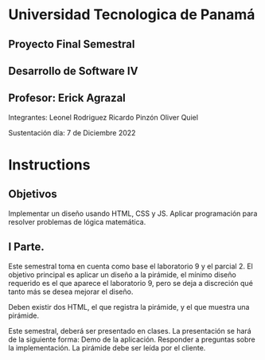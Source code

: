 # Universidad Tecnologica de Panamá
## Proyecto Final Semestral
## Desarrollo de Software IV
## Profesor: Erick Agrazal

Integrantes:
Leonel Rodriguez
Ricardo Pinzón
Oliver Quiel    

Sustentación día:
7 de Diciembre 2022

# Instructions
## Objetivos
Implementar un diseño usando HTML, CSS y JS.
Aplicar programación para resolver problemas de lógica matemática.

## I Parte. 

Este semestral toma en cuenta como base el laboratorio 9 y el parcial 2. El objetivo principal es aplicar un diseño a la pirámide, el mínimo diseño requerido es el que aparece el laboratorio 9, pero se deja a discreción qué tanto más se desea mejorar el diseño.

Deben existir dos HTML, el que registra la pirámide, y el que muestra una pirámide.

Este semestral, deberá ser presentado en clases. La presentación se hará de la siguiente forma:
Demo de la aplicación.
Responder a preguntas sobre la implementación.
La pirámide debe ser leída por el cliente.
